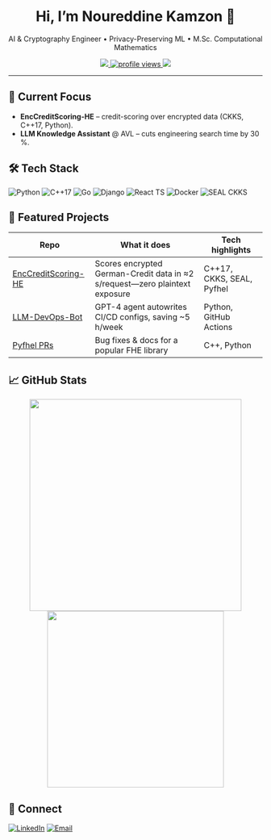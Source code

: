 <h1 align="center">Hi, I’m Noureddine Kamzon 👋</h1>
<p align="center">
  AI & Cryptography Engineer • Privacy-Preserving ML • M.Sc. Computational Mathematics
</p>

<p align="center">
  <a href="https://github.com/kamzon?tab=followers">
    <img src="https://img.shields.io/github/followers/kamzon?label=Followers&style=social" />
  </a>
  <a href="https://komarev.com/ghpvc/?username=kamzon">
    <img src="https://komarev.com/ghpvc/?username=kamzon&style=flat&color=blue" alt="profile views" />
  </a>
  <a href="https://raw.githubusercontent.com/kamzon/CV/main/kamzon_cv.pdf">
    <img src="https://img.shields.io/badge/CV-Download-orange" />
  </a>
</p>

---

## 🔭 Current Focus
- **EncCreditScoring-HE** – credit-scoring over encrypted data (CKKS, C++17, Python).  
- **LLM Knowledge Assistant** @ AVL – cuts engineering search time by 30 %.

## 🛠 Tech Stack
![Python](https://img.shields.io/badge/Python-3670A0?logo=python&logoColor=white&style=flat-square)
![C++17](https://img.shields.io/badge/C++17-00599C?logo=c%2B%2B&logoColor=white&style=flat-square)
![Go](https://img.shields.io/badge/Go-00ADD8?logo=go&logoColor=white&style=flat-square)
![Django](https://img.shields.io/badge/Django-092E20?logo=django&logoColor=white&style=flat-square)
![React TS](https://img.shields.io/badge/React-TS-20232A?logo=react&logoColor=61DAFB&style=flat-square)
![Docker](https://img.shields.io/badge/Docker-2496ED?logo=docker&logoColor=white&style=flat-square)
![SEAL CKKS](https://img.shields.io/badge/SEAL-CKKS-FHE-blueviolet?style=flat-square)

## 📌 Featured Projects
| Repo | What it does | Tech highlights |
|------|--------------|-----------------|
| [EncCreditScoring-HE](https://github.com/kamzon/EncCreditScoring-HE) | Scores encrypted German-Credit data in ≈2 s/request—zero plaintext exposure | C++17, CKKS, SEAL, Pyfhel |
| [LLM-DevOps-Bot](https://github.com/kamzon/LLM-DevOps-Bot) | GPT-4 agent autowrites CI/CD configs, saving ~5 h/week | Python, GitHub Actions |
| [Pyfhel PRs](https://github.com/ibarrond/Pyfhel/pulls?q=is%3Apr+author%3Akamzon) | Bug fixes & docs for a popular FHE library | C++, Python |

## 📈 GitHub Stats
<p align="center">
  <img src="https://github-readme-stats.vercel.app/api?username=kamzon&show_icons=true" width="420"/>
  <img src="https://github-readme-stats.vercel.app/api/top-langs/?username=kamzon&layout=compact&hide=css,html" width="350"/>
</p>

## 🤝 Connect
[![LinkedIn](https://img.shields.io/badge/LinkedIn-kamzon-blue?logo=linkedin&logoColor=white)](https://www.linkedin.com/in/kamzon)
[![Email](https://img.shields.io/badge/Email-kamzon01@ads.uni--passau.de-red?logo=gmail&logoColor=white)](mailto:kamzon01@ads.uni-passau.de)
